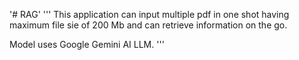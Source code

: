 '# RAG' 
'''
This application can input multiple pdf in one shot having maximum file sie of 200 Mb and can retrieve information on the go.

Model uses Google Gemini AI LLM.
'''

